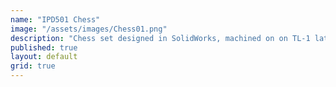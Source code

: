 ```yaml
---
name: "IPD501 Chess"
image: "/assets/images/Chess01.png"
description: "Chess set designed in SolidWorks, machined on on TL-1 lathe with 2nd operations on Haas Minimill"
published: true
layout: default
grid: true
---
```

